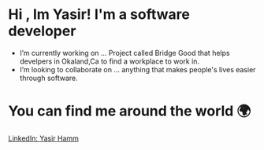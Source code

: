 
<h1 style={"color:red"}>Hi , Im Yasir! I'm a software developer</h1>

- I’m currently working on ... Project called Bridge Good that helps develpers in Okaland,Ca to find a workplace to work in.
- I’m looking to collaborate on ... anything that makes people's lives easier through software.
# You can find me around the world 🌍
<a href="https://www.linkedin.com/in/yasirhasn9/">LinkedIn: Yasir Hamm </a>
